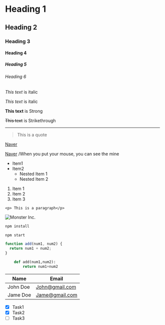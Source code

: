 <!--Headings -->

# Heading 1

## Heading 2

### Heading 3

#### Heading 4

##### Heading 5

###### Heading 6

<!--Italics-->

_This text_ is italic

_This text_ is italic

<!--Strong-->

**This text** is Strong

<!--Strikethrough -->

~~This text~~ is Strikethrough

<!--Horizontal Rule-->

---

<!-- Blockquote-->

> This is a quote

<!--links-->

[Naver](http://www.naver.com)

[Naver](http://www.naver.com 'mine') /When you put your mouse, you can see the mine

<!--UL-->

- Item1
- Item2
  - Nested Item 1
  - Nested Item 2

<!--OL-->

1. Item 1
1. Item 2
1. Item 3

<!--Inline Code Block -->

`<p> This is a paragraph</p>`

<!--images-->

![Monster Inc.](https://cdn.mos.cms.futurecdn.net/UNxXVfxEyPtMcYofnfsPW-1024-80.jpg.webp)

<!--Github Markedown-->

<!--Code Blocks-->

```bash
npm install

npm start
```

```javascript
function add(num1, num2) {
  return num1 + num2;
}
```

```python
    def add(num1,num2):
        return num1+num2
```

<!--tables-->

| Name     | Email          |
| -------- | -------------- |
| John Doe | John@gmail.com |
| Jame Doe | Jame@gmail.com |

<!--Task Lists-->

- [x] Task1
- [x] Task2
- [ ] Task3
